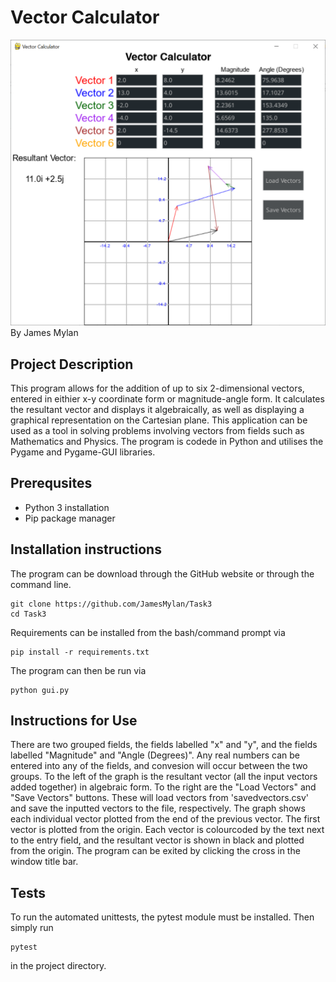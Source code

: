 # Vector Calculator
![Screenshot of GUI](./Docs/ReadmeImage.png)
By James Mylan
## Project Description
This program allows for the addition of up to six 2-dimensional vectors, entered in eithier x-y coordinate form or magnitude-angle form. It calculates the resultant vector and displays it algebraically, as well as displaying a graphical representation on the Cartesian plane. This application can be used as a tool in solving problems involving vectors from fields such as Mathematics and Physics. The program is codede in Python and utilises the Pygame and Pygame-GUI libraries.
## Prerequsites
* Python 3 installation
* Pip package manager
## Installation instructions
The program can be download through the GitHub website or through the command line.
```
git clone https://github.com/JamesMylan/Task3
cd Task3
```

Requirements can be installed from the bash/command prompt via
```
pip install -r requirements.txt
```
The program can then be run via
```
python gui.py
```
## Instructions for Use
There are two grouped fields, the fields labelled "x" and "y", and the fields labelled "Magnitude" and "Angle (Degrees)". Any real numbers can be entered into any of the fields, and convesion will occur between the two groups. To the left of the graph is the resultant vector (all the input vectors added together) in algebraic form. To the right are the "Load Vectors" and "Save Vectors" buttons. These will load vectors from 'savedvectors.csv' and save the inputted vectors to the file, respectively. The graph shows each individual vector plotted from the end of the previous vector. The first vector is plotted from the origin. Each vector is colourcoded by the text next to the entry field, and the resultant vector is shown in black and plotted from the origin. The program can be exited by clicking the cross in the window title bar.
## Tests
To run the automated unittests, the pytest module must be installed. Then simply run
```
pytest
```
in the project directory.